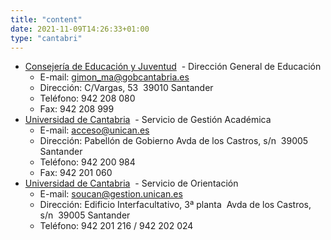 ```yaml
---
title: "content"
date: 2021-11-09T14:26:33+01:00
type: "cantabri"
---
```

<ul>
<li><a title="Enlace externo, se abre en ventana nueva" href="http://www.ceyjcantabria.com/" rel="external" target="_blank">Consejer&iacute;a de Educaci&oacute;n y Juventud<i class="icon fas fa-external-link-alt"></i></a>&nbsp;<img alt="" src="http://www.mecd.gob.es/docroot/fckeditor/images/smiley/mepsyd-ico/ico-internet.gif" /><span>&nbsp;</span>- Direcci&oacute;n General de Educaci&oacute;n
<ul>
<li>E-mail:<span>&nbsp;</span><a href="mailto:gimon_ma@gobcantabria.es">gimon_ma@gobcantabria.es</a>&nbsp;<img alt="" src="http://www.mecd.gob.es/docroot/fckeditor/images/smiley/mepsyd-ico/ico-mail.gif" />&nbsp;</li>
<li>Direcci&oacute;n: C/Vargas, 53&nbsp; 39010 Santander</li>
<li>Tel&eacute;fono: 942 208 080</li>
<li>Fax: 942 208 999</li>
</ul>
</li>
<li><a title="Enlace externo, se abre en ventana nueva" href="http://www.unican.es/" rel="external" target="_blank">Universidad de Cantabria<i class="icon fas fa-external-link-alt"></i></a>&nbsp;<img alt="" src="http://www.mecd.gob.es/docroot/fckeditor/images/smiley/mepsyd-ico/ico-internet.gif" /><span>&nbsp;</span>- Servicio de Gesti&oacute;n Acad&eacute;mica
<ul>
<li>E-mail:<span>&nbsp;</span><a href="mailto:acceso@unican.es">acceso@unican.es</a>&nbsp;<img alt="" src="http://www.mecd.gob.es/docroot/fckeditor/images/smiley/mepsyd-ico/ico-mail.gif" />&nbsp;</li>
<li>Direcci&oacute;n: Pabell&oacute;n de Gobierno Avda de los Castros, s/n&nbsp; 39005 Santander</li>
<li>Tel&eacute;fono: 942 200 984</li>
<li>Fax: 942 201 060</li>
</ul>
</li>
<li><a title="Enlace externo, se abre en ventana nueva" href="http://www.unican.es/" rel="external" target="_blank">Universidad de Cantabria<i class="icon fas fa-external-link-alt"></i></a>&nbsp;<img alt="" src="http://www.mecd.gob.es/docroot/fckeditor/images/smiley/mepsyd-ico/ico-internet.gif" /><span>&nbsp;</span>- Servicio de Orientaci&oacute;n
<ul>
<li>E-mail:<span>&nbsp;</span><a href="mailto:soucan@gestion.unican.es">soucan@gestion.unican.es</a></li>
<li>Direcci&oacute;n: Edificio Interfacultativo, 3&ordf; planta&nbsp; Avda de los Castros, s/n&nbsp; 39005 Santander</li>
<li>Tel&eacute;fono: 942 201 216 / 942 202 024</li>
</ul>
</li>
</ul>